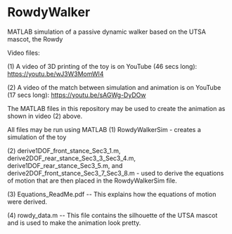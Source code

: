 # RowdyWalker
MATLAB simulation of a passive dynamic walker based on the UTSA mascot, the Rowdy

Video files:

(1) A video of 3D printing of the toy is on YouTube (46 secs long): https://youtu.be/wJ3W3MomWl4

(2) A video of the match between simulation and animation is on YouTube (17 secs long): https://youtu.be/sAGWg-DyDOw 

The MATLAB files in this repository may be used to create the animation as shown in video (2) above. 

All files may be run using MATLAB
(1) RowdyWalkerSim - creates a simulation of the toy

(2) derive1DOF_front_stance_Sec3_1.m, derive2DOF_rear_stance_Sec3_3_Sec3_4.m, derive1DOF_rear_stance_Sec3_5.m, and derive2DOF_front_stance_Sec3_7_Sec3_8.m - used to derive the equations of motion that are then placed in the RowdyWalkerSim file.

(3) Equations_ReadMe.pdf -- This explains how the equations of motion were derived. 

(4) rowdy_data.m -- This file contains the silhouette of the UTSA mascot and is used to make the animation look pretty.
